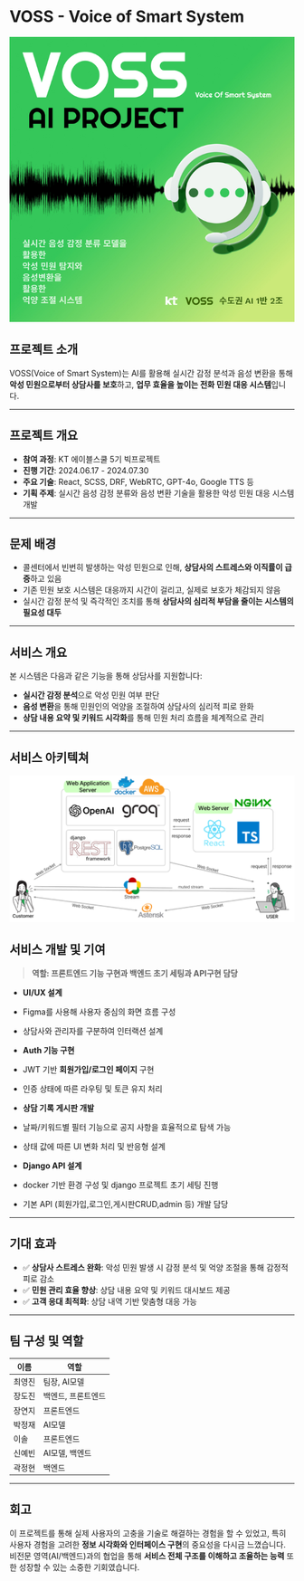 # VOSS - Voice of Smart System

![voss](./media/thumbnail.jpg)

## 프로젝트 소개

VOSS(Voice of Smart System)는 AI를 활용해 실시간 감정 분석과 음성 변환을 통해 **악성 민원으로부터 상담사를 보호**하고, **업무 효율을 높이는 전화 민원 대응 시스템**입니다.

---

## 프로젝트 개요

- **참여 과정**: KT 에이블스쿨 5기 빅프로젝트
- **진행 기간**: 2024.06.17 - 2024.07.30
- **주요 기술**: React, SCSS, DRF, WebRTC, GPT-4o, Google TTS 등
- **기획 주제**: 실시간 음성 감정 분류와 음성 변환 기술을 활용한 악성 민원 대응 시스템 개발

---

## 문제 배경

- 콜센터에서 빈번히 발생하는 악성 민원으로 인해, **상담사의 스트레스와 이직률이 급증**하고 있음
- 기존 민원 보호 시스템은 대응까지 시간이 걸리고, 실제로 보호가 체감되지 않음
- 실시간 감정 분석 및 즉각적인 조치를 통해 **상담사의 심리적 부담을 줄이는 시스템의 필요성 대두**

---

## 서비스 개요

본 시스템은 다음과 같은 기능을 통해 상담사를 지원합니다:

- **실시간 감정 분석**으로 악성 민원 여부 판단
- **음성 변환**을 통해 민원인의 억양을 조절하여 상담사의 심리적 피로 완화
- **상담 내용 요약 및 키워드 시각화**를 통해 민원 처리 흐름을 체계적으로 관리

---

## 서비스 아키텍쳐

![service architecture](./media/architecture.png)

## 서비스 개발 및 기여

> **역할: 프론트엔드 기능 구현과 백엔드 초기 세팅과 API구현 담당**

- **UI/UX 설계**
- Figma를 사용해 사용자 중심의 화면 흐름 구성
- 상담사와 관리자를 구분하여 인터랙션 설계

- **Auth 기능 구현**
- JWT 기반 **회원가입/로그인 페이지** 구현
- 인증 상태에 따른 라우팅 및 토큰 유지 처리

- **상담 기록 게시판 개발**
- 날짜/키워드별 필터 기능으로 공지 사항을 효율적으로 탐색 가능
- 상태 값에 따른 UI 변화 처리 및 반응형 설계

- **Django API 설계**
- docker 기반 환경 구성 및 django 프로젝트 초기 세팅 진행
- 기본 API (회원가입,로그인,게시판CRUD,admin 등) 개발 담당

---

## 기대 효과

- ✅ **상담사 스트레스 완화**: 악성 민원 발생 시 감정 분석 및 억양 조절을 통해 감정적 피로 감소
- ✅ **민원 관리 효율 향상**: 상담 내용 요약 및 키워드 대시보드 제공
- ✅ **고객 응대 최적화**: 상담 내역 기반 맞춤형 대응 가능

---

## 팀 구성 및 역할

| 이름   | 역할               |
| ------ | ------------------ |
| 최영진 | 팀장, AI모델       |
| 장도진 | 백엔드, 프론트엔드 |
| 장연지 | 프론트엔드         |
| 박정재 | AI모델             |
| 이솔   | 프론트엔드         |
| 신예빈 | AI모델, 백엔드     |
| 곽정현 | 백엔드             |

---

## 회고

이 프로젝트를 통해 실제 사용자의 고충을 기술로 해결하는 경험을 할 수 있었고, 특히 사용자 경험을 고려한 **정보 시각화와 인터페이스 구현**의 중요성을 다시금 느꼈습니다.  
비전문 영역(AI/백엔드)과의 협업을 통해 **서비스 전체 구조를 이해하고 조율하는 능력** 또한 성장할 수 있는 소중한 기회였습니다.
